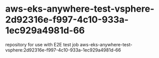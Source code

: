 # aws-eks-anywhere-test-vsphere-2d92316e-f997-4c10-933a-1ec929a4981d-66
repository for use with E2E test job aws-eks-anywhere-test-vsphere:2d92316e-f997-4c10-933a-1ec929a4981d-66
